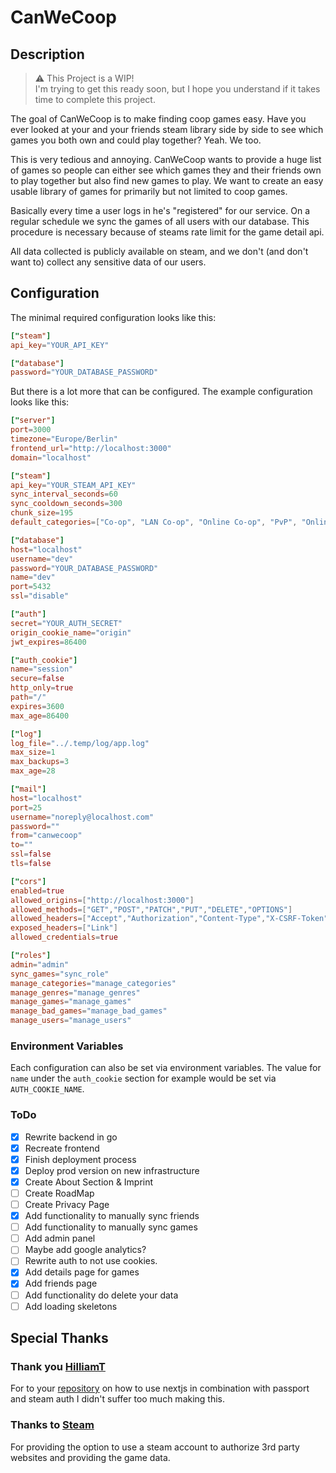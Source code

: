 # CanWeCoop

## Description

> :warning: This Project is a WIP! <br> I'm trying to get this ready soon, but I hope you understand if it takes time to complete this project.

The goal of CanWeCoop is to make finding coop games easy. Have you ever looked at your and your friends steam library side by side to see which games you both own and could play together? Yeah. We too.

This is very tedious and annoying. CanWeCoop wants to provide a huge list of games so people can either see which games they and their friends own to play together but also find new games to play. We want to create an easy usable library of games for primarily but not limited to coop games.

Basically every time a user logs in he's "registered" for our service. On a regular schedule we sync the games of all users with our database. This procedure is necessary because of steams rate limit for the game detail api.

All data collected is publicly available on steam, and we don't (and don't want to) collect any sensitive data of our users.

## Configuration

The minimal required configuration looks like this:

```toml
["steam"]
api_key="YOUR_API_KEY"

["database"]
password="YOUR_DATABASE_PASSWORD"
```

But there is a lot more that can be configured. The example configuration looks like this:

```toml
["server"]
port=3000
timezone="Europe/Berlin"
frontend_url="http://localhost:3000"
domain="localhost"

["steam"]
api_key="YOUR_STEAM_API_KEY"
sync_interval_seconds=60
sync_cooldown_seconds=300
chunk_size=195
default_categories=["Co-op", "LAN Co-op", "Online Co-op", "PvP", "Online PvP", "Shared/Split Screen", "Shared/Split Screen PvP", "Shared/Split Screen Co-op", "Cross-Platform Multiplayer", "Multi-player"]

["database"]
host="localhost"
username="dev"
password="YOUR_DATABASE_PASSWORD"
name="dev"
port=5432
ssl="disable"

["auth"]
secret="YOUR_AUTH_SECRET"
origin_cookie_name="origin"
jwt_expires=86400

["auth_cookie"]
name="session"
secure=false
http_only=true
path="/"
expires=3600
max_age=86400

["log"]
log_file="../.temp/log/app.log"
max_size=1
max_backups=3
max_age=28

["mail"]
host="localhost"
port=25
username="noreply@localhost.com"
password=""
from="canwecoop"
to=""
ssl=false
tls=false

["cors"]
enabled=true
allowed_origins=["http://localhost:3000"]
allowed_methods=["GET","POST","PATCH","PUT","DELETE","OPTIONS"]
allowed_headers=["Accept","Authorization","Content-Type","X-CSRF-Token"]
exposed_headers=["Link"]
allowed_credentials=true

["roles"]
admin="admin"
sync_games="sync_role"
manage_categories="manage_categories"
manage_genres="manage_genres"
manage_games="manage_games"
manage_bad_games="manage_bad_games"
manage_users="manage_users"
```

### Environment Variables

Each configuration can also be set via environment variables. The value for `name` under the `auth_cookie` section for example would be set via `AUTH_COOKIE_NAME`.

### ToDo

- [x] Rewrite backend in go
- [x] Recreate frontend
- [x] Finish deployment process
- [x] Deploy prod version on new infrastructure
- [x] Create About Section & Imprint
- [ ] Create RoadMap
- [ ] Create Privacy Page
- [x] Add functionality to manually sync friends
- [ ] Add functionality to manually sync games
- [ ] Add admin panel
- [ ] Maybe add google analytics?
- [ ] Rewrite auth to not use cookies.
- [x] Add details page for games
- [x] Add friends page
- [ ] Add functionality do delete your data
- [ ] Add loading skeletons

## Special Thanks

### Thank you [HilliamT](https://github.com/HilliamT) </br>

For to your [repository](https://github.com/HilliamT/nextjs-steam-auth) on how to use nextjs in combination with passport and steam auth I didn't suffer too much making this.

### Thanks to [Steam](https://store.steampowered.com/) </br>

For providing the option to use a steam account to authorize 3rd party websites and providing the game data.
